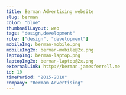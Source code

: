 ```yaml
---
title: Berman Advertising website
slug: berman
color: "blue"
thumbnailLayout: web
tags: "design,development"
role: ["design", "development"]
mobileImg: berman-mobile.png
mobileImg2x: berman-mobile@2x.png
laptopImg: berman-laptop.png
laptopImg2x: berman-laptop@2x.png
externalLink: http://berman.jamesferrell.me
id: 10
timePeriod: "2015-2018"
company: "Berman Advertising"
---
```

